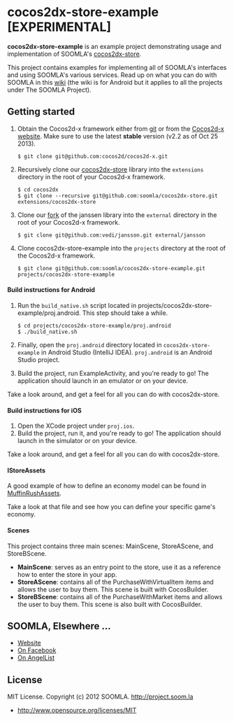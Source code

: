 # cocos2dx-store-example  [EXPERIMENTAL]

**cocos2dx-store-example** is an example project demonstrating usage and implementation of SOOMLA's [cocos2dx-store](http://github.com/soomla/cocos2dx-store).

This project contains examples for implementing all of SOOMLA's interfaces and using SOOMLA's various services. Read up on what you can do with SOOMLA in this [wiki](https://github.com/soomla/android-store/wiki) (the wiki is for Android but it applies to all the projects under The SOOMLA Project).

## Getting started

1. Obtain the Cocos2d-x framework either from [git](https://github.com/cocos2d/cocos2d-x) or from the [Cocos2d-x website](http://www.cocos2d-x.org/download). Make sure to use the latest **stable** version (v2.2 as of Oct 25 2013).
    ```
    $ git clone git@github.com:cocos2d/cocos2d-x.git
    ```

2. Recursively clone our [cocos2dx-store](https://github.com/soomla/cocos2dx-store) library into the `extensions` directory in the root of your Cocos2d-x framework.
    ```
    $ cd cocos2dx
    $ git clone --recursive git@github.com:soomla/cocos2dx-store.git extensions/cocos2dx-store
    ```

3. Clone our [fork](https://github.com/vedi/jansson) of the janssen library into the `external` directory in the root of your Cocos2d-x framework.
    ```
    $ git clone git@github.com:vedi/jansson.git external/jansson
    ```

4. Clone cocos2dx-store-example into the `projects` directory at the root of the Cocos2d-x framework.
    ```
    $ git clone git@github.com:soomla/cocos2dx-store-example.git projects/cocos2dx-store-example
    ```

#### Build instructions for Android

1. Run the `build_native.sh` script located in projects/cocos2dx-store-example/proj.android. This step should take a while.
    ```
    $ cd projects/cocos2dx-store-example/proj.android
    $ ./build_native.sh
    ```

2. Finally, open the `proj.android` directory located in `cocos2dx-store-example` in Android Studio (IntelliJ IDEA). `proj.android` is an Android Studio project.
3. Build the project, run ExampleActivity, and you're ready to go! The application should launch in an emulator or on your device.

Take a look around, and get a feel for all you can do with cocos2dx-store.


#### Build instructions for iOS

1. Open the XCode project under `proj.ios`.
2. Build the project, run it, and you're ready to go! The application should launch in the simulator or on your device.

Take a look around, and get a feel for all you can do with cocos2dx-store.

#### IStoreAssets

A good example of how to define an economy model can be found in [MuffinRushAssets](https://github.com/soomla/cocos2dx-store-example/blob/master/Classes/MuffinRushAssets.cpp).

Take a look at that file and see how you can define your specific game's economy.

#### Scenes

This project contains three main scenes: MainScene, StoreAScene, and StoreBScene.
- **MainScene**: serves as an entry point to the store, use it as a reference how to enter the store in your app.
- **StoreAScene**: contains all of the PurchaseWithVirtualItem items and allows the user to buy them. This scene is built with CocosBuilder.
- **StoreBScene**: contains all of the PurchaseWithMarket items and allows the user to buy them. This scene is also built with CocosBuilder.

## SOOMLA, Elsewhere ...

+ [Website](http://soom.la/)
+ [On Facebook](https://www.facebook.com/pages/The-SOOMLA-Project/389643294427376)
+ [On AngelList](https://angel.co/the-soomla-project)

## License

MIT License. Copyright (c) 2012 SOOMLA. http://project.soom.la
+ http://www.opensource.org/licenses/MIT

